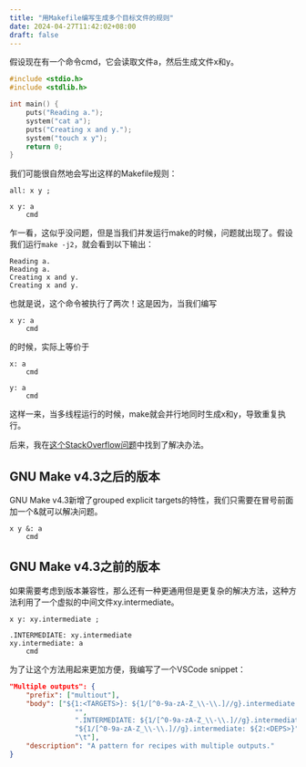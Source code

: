 ```yaml
---
title: "用Makefile编写生成多个目标文件的规则"
date: 2024-04-27T11:42:02+08:00
draft: false
---
```


假设现在有一个命令cmd，它会读取文件a，然后生成文件x和y。

```c
#include <stdio.h>
#include <stdlib.h>

int main() {
    puts("Reading a.");
    system("cat a");
    puts("Creating x and y.");
    system("touch x y");
    return 0;
}
```

我们可能很自然地会写出这样的Makefile规则：

```
all: x y ;

x y: a
    cmd
```

乍一看，这似乎没问题，但是当我们并发运行make的时候，问题就出现了。假设我们运行`make -j2`，就会看到以下输出：

```
Reading a.
Reading a.
Creating x and y.
Creating x and y.
```

也就是说，这个命令被执行了两次！这是因为，当我们编写

```
x y: a
    cmd
```

的时候，实际上等价于

```
x: a
    cmd

y: a
    cmd
```

这样一来，当多线程运行的时候，make就会并行地同时生成x和y，导致重复执行。

后来，我在[这个StackOverflow问题](https://stackoverflow.com/questions/2973445/gnu-makefile-rule-generating-a-few-targets-from-a-single-source-file)中找到了解决办法。

## GNU Make v4.3之后的版本

GNU Make v4.3新增了grouped explicit targets的特性，我们只需要在冒号前面加一个&就可以解决问题。

```
x y &: a
    cmd
```

## GNU Make v4.3之前的版本

如果需要考虑到版本兼容性，那么还有一种更通用但是更复杂的解决方法，这种方法利用了一个虚拟的中间文件xy.intermediate。

```
x y: xy.intermediate ;

.INTERMEDIATE: xy.intermediate
xy.intermediate: a
	cmd
```

为了让这个方法用起来更加方便，我编写了一个VSCode snippet：

```json
"Multiple outputs": {
    "prefix": ["multiout"],
    "body": ["${1:<TARGETS>}: ${1/[^0-9a-zA-Z_\\-\\.]//g}.intermediate ;",
                "",
                ".INTERMEDIATE: ${1/[^0-9a-zA-Z_\\-\\.]//g}.intermediate",
                "${1/[^0-9a-zA-Z_\\-\\.]//g}.intermediate: ${2:<DEPS>}",
                "\t"],
    "description": "A pattern for recipes with multiple outputs."
}
```
